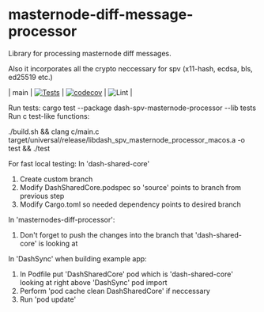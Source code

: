 # masternode-diff-message-processor

Library for processing masternode diff messages.

Also it incorporates all the crypto neccessary for spv (x11-hash, ecdsa, bls, ed25519 etc.)

| main | [![Tests](https://github.com/dashpay/masternode-diff-processor/workflows/Tests/badge.svg?branch=main)](https://github.com/dashpay/masternode-diff-processor/actions) | [![codecov](https://codecov.io/gh/dashpay/masternode-diff-processor/branch/main/graph/badge.svg)](https://codecov.io/gh/dashpay/masternode-diff-processor) | ![Lint](https://github.com/dashpay/masternode-diff-processor/workflows/Lint/badge.svg) |

Run tests: 
cargo test --package dash-spv-masternode-processor --lib tests
Run c test-like functions:

./build.sh && clang c/main.c target/universal/release/libdash_spv_masternode_processor_macos.a -o test && ./test

For fast local testing:
In 'dash-shared-core'
1) Create custom branch
2) Modify DashSharedCore.podspec so 'source' points to branch from previous step
3) Modify Cargo.toml so needed dependency points to desired branch

In 'masternodes-diff-processor':
1) Don't forget to push the changes into the branch that 'dash-shared-core' is looking at

In 'DashSync' when building example app:
1) In Podfile put 'DashSharedCore' pod which is 'dash-shared-core' looking at right above 'DashSync' pod import
2) Perform 'pod cache clean DashSharedCore' if neccessary 
3) Run 'pod update'


